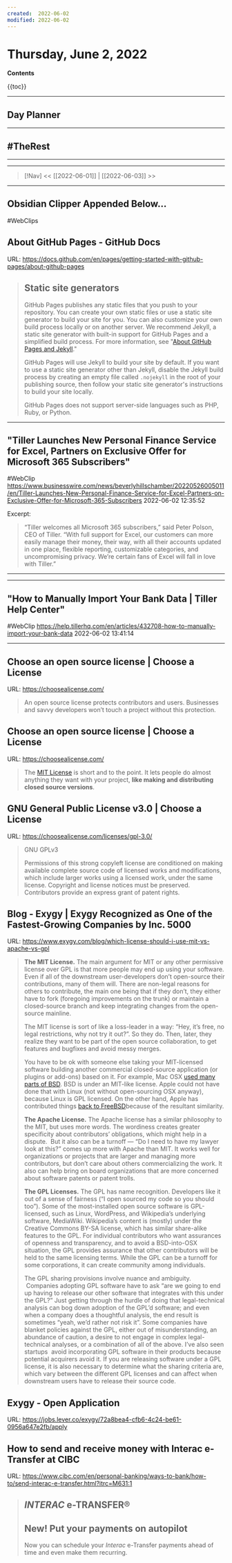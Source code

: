 ```yaml
---
created:  2022-06-02
modified: 2022-06-02
---
```

# Thursday, June 2, 2022

**Contents**

{{toc}}

---

## Day Planner


--- 

## #TheRest


---


---
> [!Nav]
>  << [[2022-06-01]] | [[2022-06-03]] >>
---


## Obsidian Clipper Appended Below...
#WebClips 



## About GitHub Pages - GitHub Docs
URL: https://docs.github.com/en/pages/getting-started-with-github-pages/about-github-pages

> ## Static site generators
> 
> GitHub Pages publishes any static files that you push to your repository. You can create your own static files or use a static site generator to build your site for you. You can also customize your own build process locally or on another server. We recommend Jekyll, a static site generator with built-in support for GitHub Pages and a simplified build process. For more information, see "[About GitHub Pages and Jekyll](https://docs.github.com/en/articles/about-github-pages-and-jekyll)."
> 
> GitHub Pages will use Jekyll to build your site by default. If you want to use a static site generator other than Jekyll, disable the Jekyll build process by creating an empty file called `.nojekyll` in the root of your publishing source, then follow your static site generator's instructions to build your site locally.
> 
> GitHub Pages does not support server-side languages such as PHP, Ruby, or Python.

---
## "Tiller Launches New Personal Finance Service for Excel, Partners on Exclusive Offer for Microsoft 365 Subscribers"
#WebClip 
https://www.businesswire.com/news/beverlyhillschamber/20220526005011/en/Tiller-Launches-New-Personal-Finance-Service-for-Excel-Partners-on-Exclusive-Offer-for-Microsoft-365-Subscribers
2022-06-02 12:35:52



Excerpt:

> “Tiller welcomes all Microsoft 365 subscribers,” said Peter Polson, CEO of Tiller. “With full support for Excel, our customers can more easily manage their money, their way, with all their accounts updated in one place, flexible reporting, customizable categories, and uncompromising privacy. We’re certain fans of Excel will fall in love with Tiller.”

---

---
## "How to Manually Import Your Bank Data | Tiller Help Center"
#WebClip 
https://help.tillerhq.com/en/articles/432708-how-to-manually-import-your-bank-data
2022-06-02 13:41:14




---
## Choose an open source license | Choose a License
URL: https://choosealicense.com/

> An open source license protects contributors and users. Businesses and savvy developers won’t touch a project without this protection.
## Choose an open source license | Choose a License
URL: https://choosealicense.com/

> The [MIT License](https://choosealicense.com/licenses/mit/) is short and to the point. It lets people do almost anything they want with your project, **like making and distributing closed source versions**.
## GNU General Public License v3.0 | Choose a License
URL: https://choosealicense.com/licenses/gpl-3.0/

> GNU GPLv3
> 
> Permissions of this strong copyleft license are conditioned on making available complete source code of licensed works and modifications, which include larger works using a licensed work, under the same license. Copyright and license notices must be preserved. Contributors provide an express grant of patent rights.
## Blog - Exygy | Exygy Recognized as One of the Fastest-Growing Companies by Inc. 5000
URL: https://www.exygy.com/blog/which-license-should-i-use-mit-vs-apache-vs-gpl

> **The MIT License.** The main argument for MIT or any other permissive license over GPL is that more people may end up using your software. Even if all of the downstream user-developers don’t open-source their contributions, many of them will. There are non-legal reasons for others to contribute, the main one being that if they don’t, they either have to fork (foregoing improvements on the trunk) or maintain a closed-source branch and keep integrating changes from the open-source mainline.
> 
> The MIT license is sort of like a loss-leader in a way: “Hey, it’s free, no legal restrictions, why not try it out?”. So they do. Then, later, they realize they want to be part of the open source collaboration, to get features and bugfixes and avoid messy merges.
> 
> You have to be ok with someone else taking your MIT-licensed software building another commercial closed-source application (or plugins or add-ons) based on it. For example, Mac OSX [used many parts of BSD](http://stackoverflow.com/questions/3446231/how-closely-are-mac-os-x-and-bsd-related). BSD is under an MIT-like license. Apple could not have done that with Linux (not without open-sourcing OSX anyway), because Linux is GPL licensed. On the other hand, Apple has contributed things [back to FreeBSD](https://wiki.freebsd.org/Myths)because of the resultant similarity.
> 
> **The Apache License.** The Apache license has a similar philosophy to the MIT, but uses more words. The wordiness creates greater specificity about contributors’ obligations, which might help in a dispute.  But it also can be a turnoff — “Do I need to have my lawyer look at this?” comes up more with Apache than MIT. It works well for organizations or projects that are larger and managing more contributors, but don’t care about others commercializing the work. It also can help bring on board organizations that are more concerned about software patents or patent trolls.
> 
> **The GPL Licenses.** The GPL has name recognition. Developers like it out of a sense of fairness (“I open sourced my code so you should too”). Some of the most-installed open source software is GPL-licensed, such as Linux, WordPress, and Wikipedia’s underlying software, MediaWiki. Wikipedia’s content is (mostly) under the Creative Commons BY-SA license, which has similar share-alike features to the GPL. For individual contributors who want assurances of openness and transparency, and to avoid a BSD-into-OSX situation, the GPL provides assurance that other contributors will be held to the same licensing terms. While the GPL can be a turnoff for some corporations, it can create community among individuals.
> 
> The GPL sharing provisions involve nuance and ambiguity.  Companies adopting GPL software have to ask “are we going to end up having to release our other software that integrates with this under the GPL?” Just getting through the hurdle of doing that legal-technical analysis can bog down adoption of the GPL’d software; and even when a company does a thoughtful analysis, the end result is sometimes “yeah, we’d rather not risk it”. Some companies have blanket policies against the GPL, either out of misunderstanding, an abundance of caution, a desire to not engage in complex legal-technical analyses, or a combination of all of the above. I’ve also seen startups  avoid incorporating GPL software in their products because potential acquirers avoid it. If you are releasing software under a GPL license, it is also necessary to determine what the sharing criteria are, which vary between the different GPL licenses and can affect when downstream users have to release their source code.
## Exygy - Open Application
URL: https://jobs.lever.co/exygy/72a8bea4-cfb6-4c24-be61-0956a647e2fb/apply
## How to send and receive money with Interac e-Transfer at CIBC
URL: https://www.cibc.com/en/personal-banking/ways-to-bank/how-to/send-interac-e-transfer.html?itrc=M631:1

> ## *INTERAC* e-TRANSFER®
> 
> ## New! Put your payments on autopilot
> 
> Now you can schedule your *Interac* e-Transfer payments ahead of time and even make them recurring.
